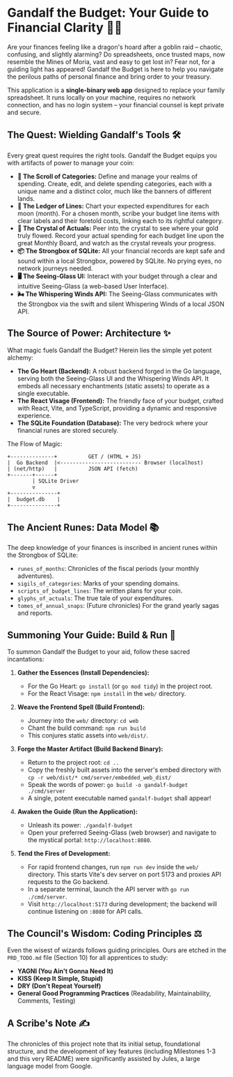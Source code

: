 # Gandalf the Budget: Your Guide to Financial Clarity 🧙‍♂️

Are your finances feeling like a dragon's hoard after a goblin raid – chaotic, confusing, and slightly alarming? Do spreadsheets, once trusted maps, now resemble the Mines of Moria, vast and easy to get lost in? Fear not, for a guiding light has appeared! Gandalf the Budget is here to help you navigate the perilous paths of personal finance and bring order to your treasury.

This application is a **single-binary web app** designed to replace your family spreadsheet. It runs locally on your machine, requires no network connection, and has no login system – your financial counsel is kept private and secure.

## The Quest: Wielding Gandalf's Tools 🛠️

Every great quest requires the right tools. Gandalf the Budget equips you with artifacts of power to manage your coin:

*   **📜 The Scroll of Categories:** Define and manage your realms of spending. Create, edit, and delete spending categories, each with a unique name and a distinct color, much like the banners of different lands.
*   **📒 The Ledger of Lines:** Chart your expected expenditures for each moon (month). For a chosen month, scribe your budget line items with clear labels and their foretold costs, linking each to its rightful category.
*   **🔮 The Crystal of Actuals:** Peer into the crystal to see where your gold truly flowed. Record your actual spending for each budget line upon the great Monthly Board, and watch as the crystal reveals your progress.
*   **📦 The Strongbox of SQLite:** All your financial records are kept safe and sound within a local Strongbox, powered by SQLite. No prying eyes, no network journeys needed.
*   **🖥️ The Seeing-Glass UI:** Interact with your budget through a clear and intuitive Seeing-Glass (a web-based User Interface).
*   **🌬️ The Whispering Winds API:** The Seeing-Glass communicates with the Strongbox via the swift and silent Whispering Winds of a local JSON API.

## The Source of Power: Architecture ✨

What magic fuels Gandalf the Budget? Herein lies the simple yet potent alchemy:

*   **The Go Heart (Backend):** A robust backend forged in the Go language, serving both the Seeing-Glass UI and the Whispering Winds API. It embeds all necessary enchantments (static assets) to operate as a single executable.
*   **The React Visage (Frontend):** The friendly face of your budget, crafted with React, Vite, and TypeScript, providing a dynamic and responsive experience.
*   **The SQLite Foundation (Database):** The very bedrock where your financial runes are stored securely.

The Flow of Magic:
```
+--------------+          GET / (HTML + JS)
|  Go Backend  |<-------------------------- Browser (localhost)
| (net/http)   |          JSON API (fetch)
+-------+------+
        | SQLite Driver
        v
+---------------+
|  budget.db    |
+---------------+
```

## The Ancient Runes: Data Model 📚

The deep knowledge of your finances is inscribed in ancient runes within the Strongbox of SQLite:

*   `runes_of_months`: Chronicles of the fiscal periods (your monthly adventures).
*   `sigils_of_categories`: Marks of your spending domains.
*   `scripts_of_budget_lines`: The written plans for your coin.
*   `glyphs_of_actuals`: The true tale of your expenditures.
*   `tomes_of_annual_snaps`: (Future chronicles) For the grand yearly sagas and reports.

## Summoning Your Guide: Build & Run 🚀

To summon Gandalf the Budget to your aid, follow these sacred incantations:

1.  **Gather the Essences (Install Dependencies):**
    *   For the Go Heart: `go install` (or `go mod tidy`) in the project root.
    *   For the React Visage: `npm install` in the `web/` directory.

2.  **Weave the Frontend Spell (Build Frontend):**
    *   Journey into the `web/` directory: `cd web`
    *   Chant the build command: `npm run build`
    *   This conjures static assets into `web/dist/`.

3.  **Forge the Master Artifact (Build Backend Binary):**
    *   Return to the project root: `cd ..`
    *   Copy the freshly built assets into the server's embed directory with
      `cp -r web/dist/* cmd/server/embedded_web_dist/`
    *   Speak the words of power: `go build -o gandalf-budget ./cmd/server`
    *   A single, potent executable named `gandalf-budget` shall appear!

4.  **Awaken the Guide (Run the Application):**
    *   Unleash its power: `./gandalf-budget`
    *   Open your preferred Seeing-Glass (web browser) and navigate to the mystical portal: `http://localhost:8080`.

5.  **Tend the Fires of Development:**
    *   For rapid frontend changes, run `npm run dev` inside the `web/` directory.
      This starts Vite's dev server on port 5173 and proxies API requests to the Go backend.
    *   In a separate terminal, launch the API server with `go run ./cmd/server`.
    *   Visit `http://localhost:5173` during development; the backend will continue listening on `:8080` for API calls.

## The Council's Wisdom: Coding Principles ⚖️

Even the wisest of wizards follows guiding principles. Ours are etched in the `PRD_TODO.md` file (Section 10) for all apprentices to study:

*   **YAGNI (You Ain't Gonna Need It)**
*   **KISS (Keep It Simple, Stupid)**
*   **DRY (Don't Repeat Yourself)**
*   **General Good Programming Practices** (Readability, Maintainability, Comments, Testing)

## A Scribe's Note ✍️

The chronicles of this project note that its initial setup, foundational structure, and the development of key features (including Milestones 1-3 and this very README) were significantly assisted by Jules, a large language model from Google.
```
